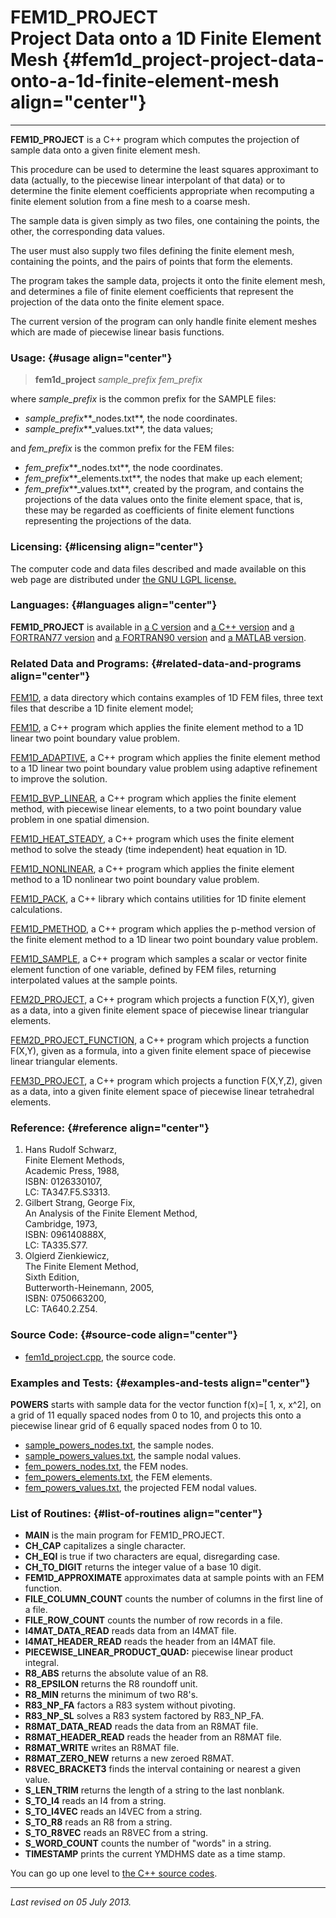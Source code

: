 FEM1D\_PROJECT\
Project Data onto a 1D Finite Element Mesh {#fem1d_project-project-data-onto-a-1d-finite-element-mesh align="center"}
==========================================

------------------------------------------------------------------------

**FEM1D\_PROJECT** is a C++ program which computes the projection of
sample data onto a given finite element mesh.

This procedure can be used to determine the least squares approximant to
data (actually, to the piecewise linear interpolant of that data) or to
determine the finite element coefficients appropriate when recomputing a
finite element solution from a fine mesh to a coarse mesh.

The sample data is given simply as two files, one containing the points,
the other, the corresponding data values.

The user must also supply two files defining the finite element mesh,
containing the points, and the pairs of points that form the elements.

The program takes the sample data, projects it onto the finite element
mesh, and determines a file of finite element coefficients that
represent the projection of the data onto the finite element space.

The current version of the program can only handle finite element meshes
which are made of piecewise linear basis functions.

### Usage: {#usage align="center"}

> **fem1d\_project** *sample\_prefix* *fem\_prefix*

where *sample\_prefix* is the common prefix for the SAMPLE files:

-   *sample\_prefix***\_nodes.txt**, the node coordinates.
-   *sample\_prefix***\_values.txt**, the data values;

and *fem\_prefix* is the common prefix for the FEM files:

-   *fem\_prefix***\_nodes.txt**, the node coordinates.
-   *fem\_prefix***\_elements.txt**, the nodes that make up each
    element;
-   *fem\_prefix***\_values.txt**, created by the program, and contains
    the projections of the data values onto the finite element space,
    that is, these may be regarded as coefficients of finite element
    functions representing the projections of the data.

### Licensing: {#licensing align="center"}

The computer code and data files described and made available on this
web page are distributed under [the GNU LGPL
license.](../../txt/gnu_lgpl.txt)

### Languages: {#languages align="center"}

**FEM1D\_PROJECT** is available in [a C
version](../../c_src/fem1d_project/fem1d_project.html) and [a C++
version](../../cpp_src/fem1d_project/fem1d_project.html) and [a
FORTRAN77 version](../../f77_src/fem1d_project/fem1d_project.html) and
[a FORTRAN90 version](../../f_src/fem1d_project/fem1d_project.html) and
[a MATLAB version](../../m_src/fem1d_project/fem1d_project.html).

### Related Data and Programs: {#related-data-and-programs align="center"}

[FEM1D](../../data/fem1d/fem1d.html), a data directory which contains
examples of 1D FEM files, three text files that describe a 1D finite
element model;

[FEM1D](../../cpp_src/fem1d/fem1d.html), a C++ program which applies the
finite element method to a 1D linear two point boundary value problem.

[FEM1D\_ADAPTIVE](../../cpp_src/fem1d_adaptive/fem1d_adaptive.html), a
C++ program which applies the finite element method to a 1D linear two
point boundary value problem using adaptive refinement to improve the
solution.

[FEM1D\_BVP\_LINEAR](../../cpp_src/fem1d_bvp_linear/fem1d_bvp_linear.html),
a C++ program which applies the finite element method, with piecewise
linear elements, to a two point boundary value problem in one spatial
dimension.

[FEM1D\_HEAT\_STEADY](../../cpp_src/fem1d_heat_steady/fem1d_heat_steady.html),
a C++ program which uses the finite element method to solve the steady
(time independent) heat equation in 1D.

[FEM1D\_NONLINEAR](../../cpp_src/fem1d_nonlinear/fem1d_nonlinear.html),
a C++ program which applies the finite element method to a 1D nonlinear
two point boundary value problem.

[FEM1D\_PACK](../../cpp_src/fem1d_pack/fem1d_pack.html), a C++ library
which contains utilities for 1D finite element calculations.

[FEM1D\_PMETHOD](../../cpp_src/fem1d_pmethod/fem1d_pmethod.html), a C++
program which applies the p-method version of the finite element method
to a 1D linear two point boundary value problem.

[FEM1D\_SAMPLE](../../cpp_src/fem1d_sample/fem1d_sample.html), a C++
program which samples a scalar or vector finite element function of one
variable, defined by FEM files, returning interpolated values at the
sample points.

[FEM2D\_PROJECT](../../cpp_src/fem2d_project/fem2d_project.html), a C++
program which projects a function F(X,Y), given as a data, into a given
finite element space of piecewise linear triangular elements.

[FEM2D\_PROJECT\_FUNCTION](../../cpp_src/fem2d_project_function/fem2d_project_function.html),
a C++ program which projects a function F(X,Y), given as a formula, into
a given finite element space of piecewise linear triangular elements.

[FEM3D\_PROJECT](../../cpp_src/fem3d_project/fem3d_project.html), a C++
program which projects a function F(X,Y,Z), given as a data, into a
given finite element space of piecewise linear tetrahedral elements.

### Reference: {#reference align="center"}

1.  Hans Rudolf Schwarz,\
    Finite Element Methods,\
    Academic Press, 1988,\
    ISBN: 0126330107,\
    LC: TA347.F5.S3313.
2.  Gilbert Strang, George Fix,\
    An Analysis of the Finite Element Method,\
    Cambridge, 1973,\
    ISBN: 096140888X,\
    LC: TA335.S77.
3.  Olgierd Zienkiewicz,\
    The Finite Element Method,\
    Sixth Edition,\
    Butterworth-Heinemann, 2005,\
    ISBN: 0750663200,\
    LC: TA640.2.Z54.

### Source Code: {#source-code align="center"}

-   [fem1d\_project.cpp](fem1d_project.cpp), the source code.

### Examples and Tests: {#examples-and-tests align="center"}

**POWERS** starts with sample data for the vector function f(x)=\[ 1, x,
x\^2\], on a grid of 11 equally spaced nodes from 0 to 10, and projects
this onto a piecewise linear grid of 6 equally spaced nodes from 0 to
10.

-   [sample\_powers\_nodes.txt](sample_powers_nodes.txt), the sample
    nodes.
-   [sample\_powers\_values.txt](sample_powers_values.txt), the sample
    nodal values.
-   [fem\_powers\_nodes.txt](fem_powers_nodes.txt), the FEM nodes.
-   [fem\_powers\_elements.txt](fem_powers_elements.txt), the FEM
    elements.
-   [fem\_powers\_values.txt](fem_powers_values.txt), the projected FEM
    nodal values.

### List of Routines: {#list-of-routines align="center"}

-   **MAIN** is the main program for FEM1D\_PROJECT.
-   **CH\_CAP** capitalizes a single character.
-   **CH\_EQI** is true if two characters are equal, disregarding case.
-   **CH\_TO\_DIGIT** returns the integer value of a base 10 digit.
-   **FEM1D\_APPROXIMATE** approximates data at sample points with an
    FEM function.
-   **FILE\_COLUMN\_COUNT** counts the number of columns in the first
    line of a file.
-   **FILE\_ROW\_COUNT** counts the number of row records in a file.
-   **I4MAT\_DATA\_READ** reads data from an I4MAT file.
-   **I4MAT\_HEADER\_READ** reads the header from an I4MAT file.
-   **PIECEWISE\_LINEAR\_PRODUCT\_QUAD:** piecewise linear product
    integral.
-   **R8\_ABS** returns the absolute value of an R8.
-   **R8\_EPSILON** returns the R8 roundoff unit.
-   **R8\_MIN** returns the minimum of two R8's.
-   **R83\_NP\_FA** factors a R83 system without pivoting.
-   **R83\_NP\_SL** solves a R83 system factored by R83\_NP\_FA.
-   **R8MAT\_DATA\_READ** reads the data from an R8MAT file.
-   **R8MAT\_HEADER\_READ** reads the header from an R8MAT file.
-   **R8MAT\_WRITE** writes an R8MAT file.
-   **R8MAT\_ZERO\_NEW** returns a new zeroed R8MAT.
-   **R8VEC\_BRACKET3** finds the interval containing or nearest a given
    value.
-   **S\_LEN\_TRIM** returns the length of a string to the last
    nonblank.
-   **S\_TO\_I4** reads an I4 from a string.
-   **S\_TO\_I4VEC** reads an I4VEC from a string.
-   **S\_TO\_R8** reads an R8 from a string.
-   **S\_TO\_R8VEC** reads an R8VEC from a string.
-   **S\_WORD\_COUNT** counts the number of "words" in a string.
-   **TIMESTAMP** prints the current YMDHMS date as a time stamp.

You can go up one level to [the C++ source codes](../cpp_src.html).

------------------------------------------------------------------------

*Last revised on 05 July 2013.*
